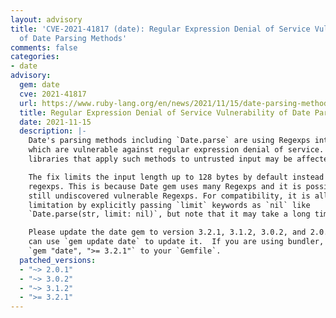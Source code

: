 ```yaml
---
layout: advisory
title: 'CVE-2021-41817 (date): Regular Expression Denial of Service Vulnerability
  of Date Parsing Methods'
comments: false
categories:
- date
advisory:
  gem: date
  cve: 2021-41817
  url: https://www.ruby-lang.org/en/news/2021/11/15/date-parsing-method-regexp-dos-cve-2021-41817/
  title: Regular Expression Denial of Service Vulnerability of Date Parsing Methods
  date: 2021-11-15
  description: |-
    Date's parsing methods including `Date.parse` are using Regexps internally, some of
    which are vulnerable against regular expression denial of service. Applications and
    libraries that apply such methods to untrusted input may be affected.

    The fix limits the input length up to 128 bytes by default instead of changing the
    regexps. This is because Date gem uses many Regexps and it is possible that there are
    still undiscovered vulnerable Regexps. For compatibility, it is allowed to remove the
    limitation by explicitly passing `limit` keywords as `nil` like
    `Date.parse(str, limit: nil)`, but note that it may take a long time to parse.

    Please update the date gem to version 3.2.1, 3.1.2, 3.0.2, and 2.0.1, or later.  You
    can use `gem update date` to update it.  If you are using bundler, please add
    `gem "date", ">= 3.2.1"` to your `Gemfile`.
  patched_versions:
  - "~> 2.0.1"
  - "~> 3.0.2"
  - "~> 3.1.2"
  - ">= 3.2.1"
---
```

